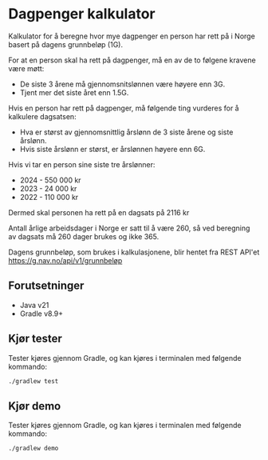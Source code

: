 # Dagpenger kalkulator
Kalkulator for å beregne hvor mye dagpenger en person har rett på i Norge basert på dagens grunnbeløp (1G).

For at en person skal ha rett på dagpenger, må en av de to følgene kravene være møtt:
- De siste 3 årene må gjennomsnitslønnen være høyere enn 3G.
- Tjent mer det siste året enn 1.5G.

Hvis en person har rett på dagpenger, må følgende ting vurderes for å kalkulere dagsatsen:
- Hva er størst av gjennomsnittlig årslønn de 3 siste årene og siste årslønn.
- Hvis siste årslønn er størst, er årslønnen høyere enn 6G.

Hvis vi tar en person sine siste tre årslønner:
- 2024 - 550 000 kr
- 2023 - 24 000 kr
- 2022 - 110 000 kr

Dermed skal personen ha rett på en dagsats på 2116 kr

Antall årlige arbeidsdager i Norge er satt til å være 260, så ved beregning av dagsats må 260 dager
brukes og ikke 365.

Dagens grunnbeløp, som brukes i kalkulasjonene, blir hentet fra REST API'et https://g.nav.no/api/v1/grunnbeløp

## Forutsetninger
- Java v21
- Gradle v8.9+

## Kjør tester
Tester kjøres gjennom Gradle, og kan kjøres i terminalen med følgende kommando:
````bash
./gradlew test
````

## Kjør demo
Tester kjøres gjennom Gradle, og kan kjøres i terminalen med følgende kommando:
````bash
./gradlew demo
````